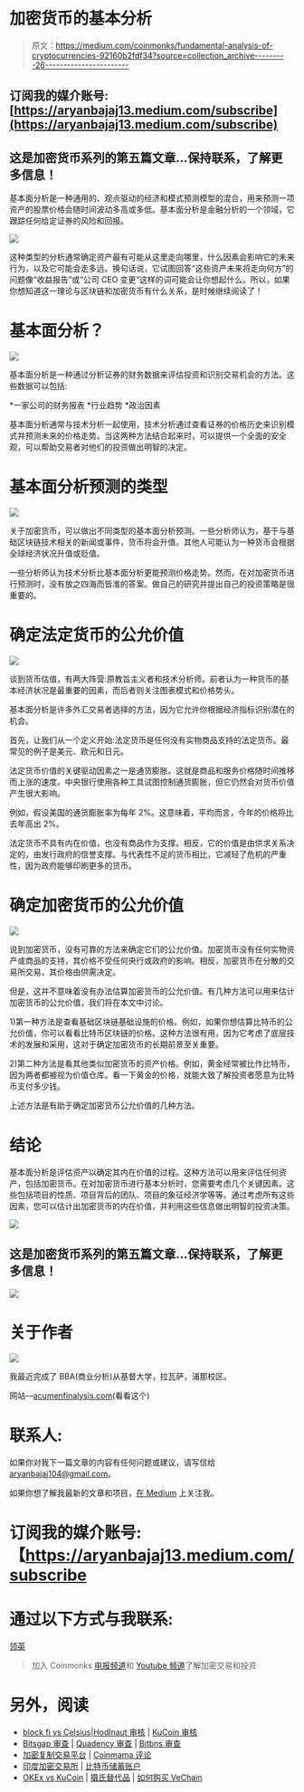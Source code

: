 # 加密货币的基本分析

> 原文：<https://medium.com/coinmonks/fundamental-analysis-of-cryptocurrencies-92160b2fdf34?source=collection_archive---------26----------------------->

## 订阅我的媒介账号:[https://aryanbajaj13.medium.com/subscribe](https://aryanbajaj13.medium.com/subscribe)

## 这是加密货币系列的第五篇文章…保持联系，了解更多信息！

基本面分析是一种通用的、观点驱动的经济和模式预测模型的混合，用来预测一项资产的股票价格会随时间波动多高或多低。基本面分析是金融分析的一个领域，它跟踪任何给定证券的风险和回报。

![](img/3845a81150a1a8f96b30a120b0ece7a5.png)

这种类型的分析通常确定资产最有可能从这里走向哪里，什么因素会影响它的未来行为，以及它可能会走多远。换句话说，它试图回答“这些资产未来将走向何方”的问题像“收益报告”或“公司 CEO 变更”这样的词可能会让你想起什么。所以，如果你想知道这一理论与区块链和加密货币有什么关系，是时候继续阅读了！

# 基本面分析？

![](img/00768feb86ad84af7962fda4254e2a8f.png)

基本面分析是一种通过分析证券的财务数据来评估投资和识别交易机会的方法。这些数据可以包括:

*一家公司的财务报表
*行业趋势
*政治因素

基本面分析通常与技术分析一起使用，技术分析通过查看证券的价格历史来识别模式并预测未来的价格走势。当这两种方法结合起来时，可以提供一个全面的安全观，可以帮助交易者对他们的投资做出明智的决定。

# 基本面分析预测的类型

![](img/8435979015976de1366481521f3c433a.png)

关于加密货币，可以做出不同类型的基本面分析预测。一些分析师认为，基于与基础区块链技术相关的新闻或事件，货币将会升值。其他人可能认为一种货币会根据全球经济状况升值或贬值。

一些分析师认为技术分析比基本面分析更能预测价格走势。然而，在对加密货币进行预测时，没有放之四海而皆准的答案。做自己的研究并提出自己的投资策略是很重要的。

# 确定法定货币的公允价值

![](img/2d73aac8c6cf0a8e1ac9a55f877288b3.png)

谈到货币估值，有两大阵营:原教旨主义者和技术分析师。前者认为一种货币的基本经济状况是最重要的因素，而后者则关注图表模式和价格势头。

基本面分析是许多外汇交易者选择的方法，因为它允许你根据经济指标识别潜在的机会。

首先，让我们从一个定义开始:法定货币是任何没有实物商品支持的法定货币。最常见的例子是美元、欧元和日元。

法定货币价值的关键驱动因素之一是通货膨胀。这就是商品和服务价格随时间推移而上涨的速度。中央银行使用各种工具试图控制通货膨胀，但它仍然会对货币价值产生很大影响。

例如，假设美国的通货膨胀率为每年 2%。这意味着，平均而言，今年的价格将比去年高出 2%。

法定货币不具有内在价值，也没有商品作为支撑。相反，它的价值是由供求关系决定的，由发行政府的信誉支撑。与代表性不足的货币相比，它减轻了危机的严重性，因为政府能够印刷更多的货币。

# 确定加密货币的公允价值

![](img/f25afc3ff6b62cd98ad1f1ef6bcd5cdd.png)

说到加密货币，没有可靠的方法来确定它们的公允价值。加密货币没有任何实物资产或商品的支持，其价格不受任何央行或政府的影响。相反，加密货币在分散的交易所交易，其价格由供需决定。

但是，这并不意味着没有办法估算加密货币的公允价值。有几种方法可以用来估计加密货币的公允价值，我们将在本文中讨论。

1)第一种方法是查看基础区块链基础设施的价格。例如，如果你想估算比特币的公允价值，你可以看看比特币区块链的价格。这种方法很有用，因为它考虑了底层技术的发展和采用，这对于确定加密货币的长期前景至关重要。

2)第二种方法是看其他类似加密货币的资产价格。例如，黄金经常被比作比特币，因为两者都被视为价值仓库。看一下黄金的价格，就能大致了解投资者愿意为比特币支付多少钱。

上述方法是有助于确定加密货币公允价值的几种方法。

# 结论

基本面分析是评估资产以确定其内在价值的过程。这种方法可以用来评估任何资产，包括加密货币。在对加密货币进行基本分析时，您需要考虑几个关键因素。这些包括项目的性质、项目背后的团队、项目的象征经济学等等。通过考虑所有这些因素，您可以估计出加密货币的内在价值，并利用这些信息做出明智的投资决策。

![](img/e6a5a494ca89e4a110f6141bd0192bdf.png)

## 这是加密货币系列的第五篇文章…保持联系，了解更多信息！

![](img/e44d56cbef5bafa4aa42cf4a674cf100.png)

# 关于作者

![](img/2f30986e852973186d7a5ce8c3f9ed50.png)

我最近完成了 BBA(商业分析)从基督大学，拉瓦萨，浦那校区。

网站—[acumenfinalysis.com](http://acumenfinalysis.com/)(看看这个)

# 联系人:

如果你对我下一篇文章的内容有任何问题或建议，请写信给 aryanbajaj104@gmail.com。

如果你想了解我最新的文章和项目，[在 Medium](https://aryanbajaj13.medium.com/) 上关注我。

# 订阅我的媒介账号:【https://aryanbajaj13.medium.com/subscribe 

# 通过以下方式与我联系:

[领英](https://www.linkedin.com/in/aryan-bajaj-b62364191)

> 加入 Coinmonks [电报频道](https://t.me/coincodecap)和 [Youtube 频道](https://www.youtube.com/c/coinmonks/videos)了解加密交易和投资

# 另外，阅读

*   [block fi vs Celsius](/coinmonks/blockfi-vs-celsius-vs-hodlnaut-8a1cc8c26630)|[Hodlnaut 审核](/coinmonks/hodlnaut-review-best-way-to-hodl-is-to-earn-interest-on-your-bitcoin-6658a8c19edf) | [KuCoin 审核](https://coincodecap.com/kucoin-review)
*   [Bitsgap 审查](/coinmonks/bitsgap-review-a-crypto-trading-bot-that-makes-easy-money-a5d88a336df2) | [Quadency 审查](/coinmonks/quadency-review-a-crypto-trading-automation-platform-3068eaa374e1) | [Bitbns 审查](/coinmonks/bitbns-review-38256a07e161)
*   [加密复制交易平台](/coinmonks/top-10-crypto-copy-trading-platforms-for-beginners-d0c37c7d698c) | [Coinmama 评论](/coinmonks/coinmama-review-ace5641bde6e)
*   [印度加密交易所](/coinmonks/bitcoin-exchange-in-india-7f1fe79715c9) | [比特币储蓄账户](/coinmonks/bitcoin-savings-account-e65b13f92451)
*   [OKEx vs KuCoin](https://coincodecap.com/okex-kucoin) | [摄氏替代品](https://coincodecap.com/celsius-alternatives) | [如何购买 VeChain](https://coincodecap.com/buy-vechain)